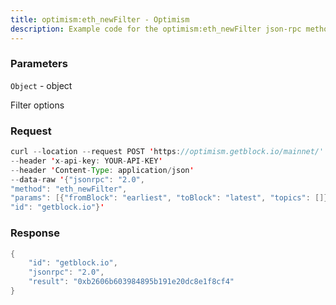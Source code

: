 ```yaml
---
title: optimism:eth_newFilter - Optimism
description: Example code for the optimism:eth_newFilter json-rpc method. Сomplete guide on how to use optimism:eth_newFilter json-rpc in GetBlock.io Web3 documentation.
---
```


### Parameters


`Object` - object

Filter options

### Request

``` java
curl --location --request POST 'https://optimism.getblock.io/mainnet/' 
--header 'x-api-key: YOUR-API-KEY' 
--header 'Content-Type: application/json' 
--data-raw '{"jsonrpc": "2.0",
"method": "eth_newFilter",
"params": [{"fromBlock": "earliest", "toBlock": "latest", "topics": []}],
"id": "getblock.io"}'
```

###  Response

``` java
{
    "id": "getblock.io",
    "jsonrpc": "2.0",
    "result": "0xb2606b603984895b191e20dc8e1f8cf4"
}
```


